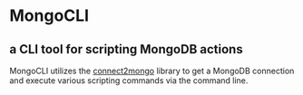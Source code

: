 MongoCLI
========

## a CLI tool for scripting MongoDB actions

MongoCLI utilizes the [connect2mongo](https://github.com/varemenos/connect2mongo) library to get a MongoDB connection and execute various scripting commands via the command line.

